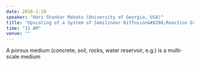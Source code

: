 ```yaml
---
date: 2016-1-10
speaker: "Hari Shankar Mahato (University of Georgia, USA)"
title: "Upscaling of a System of Semilinear Diffusion&#8208;Reaction Equations in a Heterogeneous Medium: Multi&#8208;Scale Modeling and Periodic Homogenization."
time: "11 AM"
venue: ""
---
```

A porous medium (concrete, soil, rocks, water reservoir, e.g.)
is a multi&#8208;scale medium
